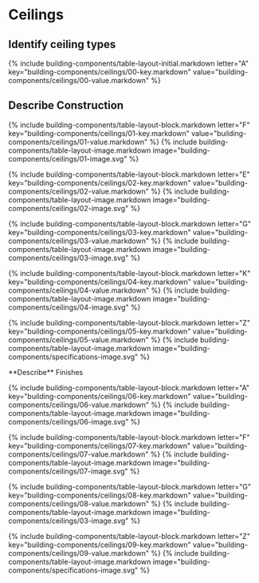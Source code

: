 <div data-role="collapsible" data-inset="false">
  <h1 class="cart-collapsible-div">Ceilings</h1>

<dl>

## <span class="transform-to-uppercase">**Identify ceiling types**</span>

{% include building-components/table-layout-initial.markdown letter="A" key="building-components/ceilings/00-key.markdown" value="building-components/ceilings/00-value.markdown" %}


## <span class="transform-to-uppercase">**Describe** Construction</span>


{% include building-components/table-layout-block.markdown letter="F" key="building-components/ceilings/01-key.markdown" value="building-components/ceilings/01-value.markdown" %}
{% include building-components/table-layout-image.markdown image="building-components/ceilings/01-image.svg" %}

{% include building-components/table-layout-block.markdown letter="E" key="building-components/ceilings/02-key.markdown" value="building-components/ceilings/02-value.markdown"  %}
{% include building-components/table-layout-image.markdown image="building-components/ceilings/02-image.svg" %}

{% include building-components/table-layout-block.markdown letter="G" key="building-components/ceilings/03-key.markdown" value="building-components/ceilings/03-value.markdown"  %}
{% include building-components/table-layout-image.markdown image="building-components/ceilings/03-image.svg" %}

{% include building-components/table-layout-block.markdown letter="K" key="building-components/ceilings/04-key.markdown" value="building-components/ceilings/04-value.markdown"  %}
{% include building-components/table-layout-image.markdown image="building-components/ceilings/04-image.svg" %}

{% include building-components/table-layout-block.markdown letter="Z" key="building-components/ceilings/05-key.markdown" value="building-components/ceilings/05-value.markdown"  %}
{% include building-components/table-layout-image.markdown image="building-components/specifications-image.svg" %}

<div markdown="1" class="building-components-title">
<span class="transform-to-uppercase">**Describe** Finishes</span>
</div>

{% include building-components/table-layout-block.markdown letter="A" key="building-components/ceilings/06-key.markdown" value="building-components/ceilings/06-value.markdown"  %}
{% include building-components/table-layout-image.markdown image="building-components/ceilings/06-image.svg" %}

{% include building-components/table-layout-block.markdown letter="F" key="building-components/ceilings/07-key.markdown" value="building-components/ceilings/07-value.markdown"  %}
{% include building-components/table-layout-image.markdown image="building-components/ceilings/07-image.svg" %}

{% include building-components/table-layout-block.markdown letter="G" key="building-components/ceilings/08-key.markdown" value="building-components/ceilings/08-value.markdown"  %}
{% include building-components/table-layout-image.markdown image="building-components/ceilings/03-image.svg" %}

{% include building-components/table-layout-block.markdown letter="Z" key="building-components/ceilings/09-key.markdown" value="building-components/ceilings/09-value.markdown"  %}
{% include building-components/table-layout-image.markdown image="building-components/specifications-image.svg" %}


</dl>
</div>
